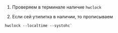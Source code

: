 1. Проверяем в терминале наличие `hwclock`

2. Если сей утилитка в наличии, то прописываем 
~~~
hwclock --localtime --systohc`
~~~

